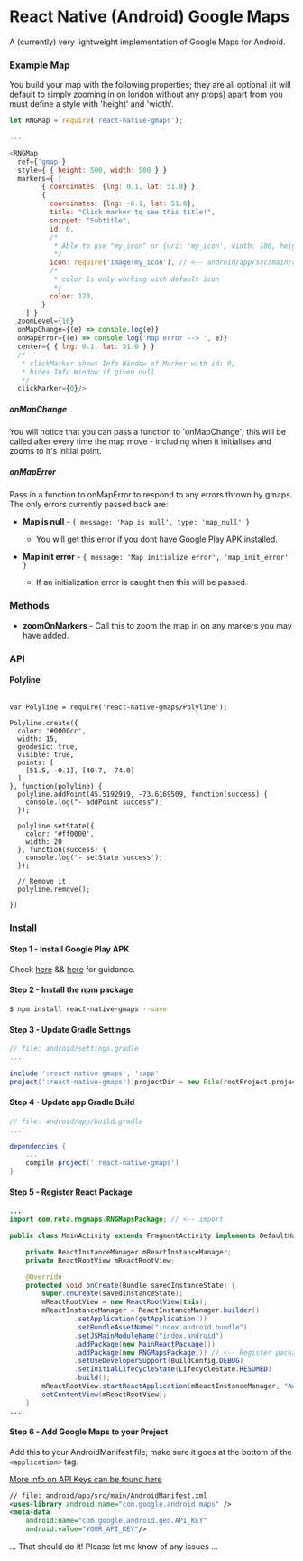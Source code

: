 # React Native (Android) Google Maps

A (currently) very lightweight implementation of Google Maps for Android.

### Example Map

You build your map with the following properties; they are all optional (it will default to simply zooming in on london without any props) apart from you must define a style with 'height' and 'width'.

``` js
let RNGMap = require('react-native-gmaps');

...

<RNGMap
  ref={'gmap'}
  style={ { height: 500, width: 500 } }
  markers={ [
        { coordinates: {lng: 0.1, lat: 51.0} },
        { 
          coordinates: {lng: -0.1, lat: 51.0}, 
          title: "Click marker to see this title!",
          snippet: "Subtitle",
          id: 0,
          /*
           * Able to use "my_icon" or {uri: 'my_icon', width: 100, height: 100 } here as well
           */
          icon: require('image!my_icon'), // <-- android/app/src/main/res/drawable/my_icon.png
          /*
           * color is only working with default icon
           */
          color: 120,
        }
    ] }
  zoomLevel={10}
  onMapChange={(e) => console.log(e)}
  onMapError={(e) => console.log('Map error --> ', e)}
  center={ { lng: 0.1, lat: 51.0 } } 
  /*
   * clickMarker shows Info Window of Marker with id: 0,
   * hides Info Window if given null
   */
  clickMarker={0}/>
```

##### onMapChange

You will notice that you can pass a function to 'onMapChange'; this will be called after every time the map move - including when it initialises and zooms to it's initial point.

##### onMapError

Pass in a function to onMapError to respond to any errors thrown by gmaps. The only errors currently passed back are:

- **Map is null** - `{ message: 'Map is null', type: 'map_null' }`
  - You will get this error if you dont have Google Play APK installed.

- **Map init error** - `{ message: 'Map initialize error', 'map_init_error' }`
  - If an initialization error is caught then this will be passed.

### Methods

- **zoomOnMarkers** - Call this to zoom the map in on any markers you may have added.

### API

#### Polyline

```

var Polyline = require('react-native-gmaps/Polyline');

Polyline.create({
  color: '#0000cc',
  width: 15,
  geodesic: true,
  visible: true,
  points: [
    [51.5, -0.1], [40.7, -74.0]
  ]
}, function(polyline) {
  polyline.addPoint(45.5192919, -73.6169509, function(success) {
    console.log("- addPoint success");
  });

  polyline.setState({
    color: '#ff0000',
    width: 20
  }, function(success) {
    console.log('- setState success');
  });

  // Remove it
  polyline.remove();

})
```

### Install

#### Step 1 - Install Google Play APK

Check [here](https://developers.google.com/android/guides/setup) && [here](http://stackoverflow.com/questions/20121883/how-to-install-google-play-services-in-a-genymotion-vm-with-no-drag-and-drop-su) for guidance.

#### Step 2 - Install the npm package
```sh
$ npm install react-native-gmaps --save
```

#### Step 3 - Update Gradle Settings

```gradle
// file: android/settings.gradle
...

include ':react-native-gmaps', ':app'
project(':react-native-gmaps').projectDir = new File(rootProject.projectDir, '../node_modules/react-native-gmaps/android/app')
```

#### Step 4 - Update app Gradle Build

```gradle
// file: android/app/build.gradle
...

dependencies {
    ...
    compile project(':react-native-gmaps')
}
```

#### Step 5 - Register React Package

```java
...
import com.rota.rngmaps.RNGMapsPackage; // <-- import

public class MainActivity extends FragmentActivity implements DefaultHardwareBackBtnHandler {

    private ReactInstanceManager mReactInstanceManager;
    private ReactRootView mReactRootView;

    @Override
    protected void onCreate(Bundle savedInstanceState) {
        super.onCreate(savedInstanceState);
        mReactRootView = new ReactRootView(this);
        mReactInstanceManager = ReactInstanceManager.builder()
                .setApplication(getApplication())
                .setBundleAssetName("index.android.bundle")
                .setJSMainModuleName("index.android")
                .addPackage(new MainReactPackage())
                .addPackage(new RNGMapsPackage()) // <-- Register package here
                .setUseDeveloperSupport(BuildConfig.DEBUG)
                .setInitialLifecycleState(LifecycleState.RESUMED)
                .build();
        mReactRootView.startReactApplication(mReactInstanceManager, "AwesomeProject", null);
        setContentView(mReactRootView);
    }
...

```

#### Step 6 - Add Google Maps to your Project

Add this to your AndroidManifest file; make sure it goes at the bottom of the `<application>` tag.

[More info on API Keys can be found here](https://developers.google.com/maps/documentation/android-api/signup?hl=en)

``` xml
// file: android/app/src/main/AndroidManifest.xml
<uses-library android:name="com.google.android.maps" />
<meta-data
    android:name="com.google.android.geo.API_KEY"
    android:value="YOUR_API_KEY"/>
```

... That should do it! Please let me know of any issues ...
